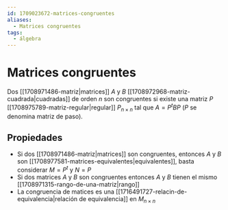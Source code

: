 ```yaml
---
id: 1709023672-matrices-congruentes
aliases:
  - Matrices congruentes
tags:
  - álgebra
---
```


# Matrices congruentes

Dos [[1708971486-matriz|matrices]] $A$ y $B$ [[1708972968-matriz-cuadrada|cuadradas]] de orden $n$ son congruentes si existe una matriz $P$ [[1708975789-matriz-regular|regular]] $P_{n \times n}$ tal que $A = P^t B P$ ($P$ se denomina matriz de paso).

## Propiedades

- Si dos [[1708971486-matriz|matrices]] son congruentes, entonces $A$ y $B$ son [[1708977581-matrices-equivalentes|equivalentes]], basta considerar $M = P^t$ y $N = P$
- Si dos matrices $A$ y $B$ son congruentes entonces $A$ y $B$ tienen el mismo [[1708971315-rango-de-una-matriz|rango]]
- La congruencia de matices es una [[1716491727-relacin-de-equivalencia|relación de equivalencia]] en $M_{n \times n}$
